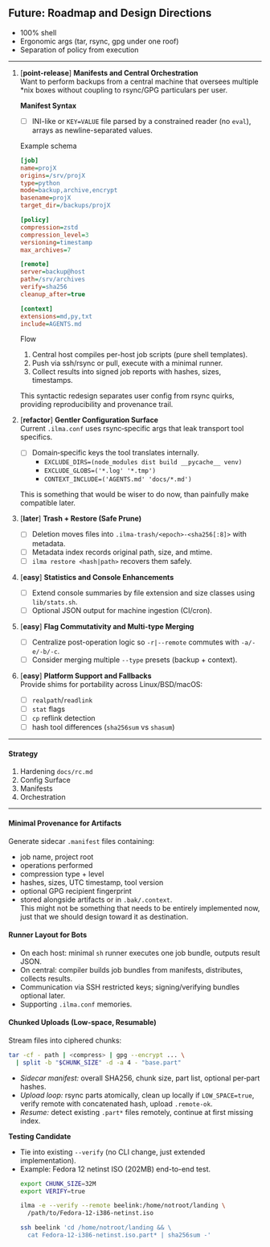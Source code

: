 ## Future: Roadmap and Design Directions

- 100% shell
- Ergonomic args (tar, rsync, gpg under one roof)
- Separation of policy from execution  

---

1. [**point-release**] **Manifests and Central Orchestration**  
   Want to perform backups from a central machine that oversees multiple \*nix boxes without coupling to rsync/GPG particulars per user.

   **Manifest Syntax**  
   - [ ] INI-like or `KEY=VALUE` file parsed by a constrained reader (no `eval`), arrays as newline-separated values.  
     
   Example schema
   ```ini
   [job]
   name=projX
   origins=/srv/projX
   type=python
   mode=backup,archive,encrypt
   basename=projX
   target_dir=/backups/projX

   [policy]
   compression=zstd
   compression_level=3
   versioning=timestamp
   max_archives=7

   [remote]
   server=backup@host
   path=/srv/archives
   verify=sha256
   cleanup_after=true

   [context]
   extensions=md,py,txt
   include=AGENTS.md
   ```
   
   Flow  
     1. Central host compiles per-host job scripts (pure shell templates).  
     2. Push via ssh/rsync or pull, execute with a minimal runner.  
     3. Collect results into signed job reports with hashes, sizes, timestamps.  
   
   This syntactic redesign separates user config from rsync quirks, providing reproducibility and provenance trail.  

2. [**refactor**] **Gentler Configuration Surface**  
   Current `.ilma.conf` uses rsync‑specific args that leak transport tool specifics.  
   
   - [ ] Domain‑specific keys the tool translates internally.  
     - `EXCLUDE_DIRS=(node_modules dist build __pycache__ venv)`  
     - `EXCLUDE_GLOBS=('*.log' '*.tmp')`  
     - `CONTEXT_INCLUDE=('AGENTS.md' 'docs/*.md')`

   This is something that would be wiser to do now, than painfully make compatible later.

3. [**later**] **Trash + Restore (Safe Prune)**  
   - [ ] Deletion moves files into `.ilma-trash/<epoch>-<sha256[:8]>` with metadata.  
   - [ ] Metadata index records original path, size, and mtime.  
   - [ ] `ilma restore <hash|path>` recovers them safely.  

4. [**easy**] **Statistics and Console Enhancements**  
   - [ ] Extend console summaries by file extension and size classes using `lib/stats.sh`.  
   - [ ] Optional JSON output for machine ingestion (CI/cron).  

5. [**easy**] **Flag Commutativity and Multi-type Merging**  
   - [ ] Centralize post-operation logic so `-r|--remote` commutes with `-a/-e/-b/-c`.  
   - [ ] Consider merging multiple `--type` presets (backup + context).  

6. [**easy**] **Platform Support and Fallbacks**  
   Provide shims for portability across Linux/BSD/macOS:  
     - [ ] `realpath`/`readlink`  
     - [ ] `stat` flags  
     - [ ] `cp` reflink detection  
     - [ ] hash tool differences (`sha256sum` vs `shasum`)  

---

#### Strategy
 
 1. Hardening `docs/rc.md`
 2. Config Surface  
 3. Manifests
 4. Orchestration  

---

#### Minimal Provenance for Artifacts

Generate sidecar `.manifest` files containing:  
 - job name, project root  
 - operations performed  
 - compression type + level  
 - hashes, sizes, UTC timestamp, tool version  
 - optional GPG recipient fingerprint  
 - stored alongside artifacts or in `.bak/.context`.  
This might not be something that needs to be entirely implemented now, just that we should design toward it as destination.

#### Runner Layout for Bots

 - On each host: minimal `sh` runner executes one job bundle, outputs result JSON.  
 - On central: compiler builds job bundles from manifests, distributes, collects results.  
 - Communication via SSH restricted keys; signing/verifying bundles optional later.  
 - Supporting `.ilma.conf` memories.

#### Chunked Uploads (Low-space, Resumable)
 
 Stream files into ciphered chunks:  
 ```bash
 tar -cf - path | <compress> | gpg --encrypt ... \
   | split -b "$CHUNK_SIZE" -d -a 4 - "base.part"
 ```
   - *Sidecar manifest:* overall SHA256, chunk size, part list, optional per‑part hashes.  
   - *Upload loop:* rsync parts atomically, clean up locally if `LOW_SPACE=true`, verify remote with concatenated hash, upload `.remote-ok`.  
   - *Resume:* detect existing `.part*` files remotely, continue at first missing index.  
 
 **Testing Candidate**  
   - Tie into existing `--verify` (no CLI change, just extended implementation).  
   - Example: Fedora 12 netinst ISO (202MB) end-to-end test.  
     ```bash
     export CHUNK_SIZE=32M
     export VERIFY=true

     ilma -e --verify --remote beelink:/home/notroot/landing \
       /path/to/Fedora-12-i386-netinst.iso

     ssh beelink 'cd /home/notroot/landing && \
       cat Fedora-12-i386-netinst.iso.part* | sha256sum -'
     ```


